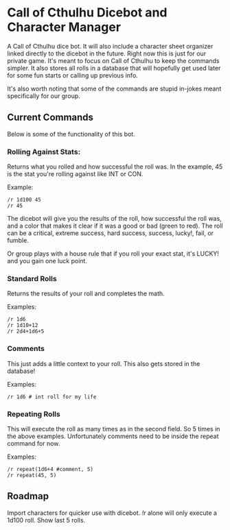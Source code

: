 # Call of Cthulhu Dicebot and Character Manager
A Call of Cthulhu dice bot.  It will also include a character sheet organizer linked directly to the dicebot in the future. Right now this is just for our private game.  It's meant to focus on Call of Cthulhu to keep the commands simpler. It also stores all rolls in a database that will hopefully get used later for some fun starts or calling up previous info.

It's also worth noting that some of the commands are stupid in-jokes meant specifically for our group. 

## Current Commands
Below is some of the functionality of this bot.

### Rolling Against Stats:
Returns what you rolled and how successful the roll was. In the example, 45 is the stat you're rolling against like INT or CON.

Example:

```
/r 1d100 45
/r 45
```

The dicebot will give you the results of the roll, how successful the roll was, and a color that makes it clear if it was a good or bad (green to red).  The roll can be a
critical, extreme success, hard success, success, lucky!, fail, or fumble.

Or group plays with a house rule that if you roll your exact stat, it's LUCKY! and you gain one luck point.

### Standard Rolls
Returns the results of your roll and completes the math.

Examples:
```
/r 1d6
/r 1d10+12
/r 2d4+1d6+5
```

### Comments
This just adds a little context to your roll.  This also gets stored in the database!

Examples:
```
/r 1d6 # int roll for my life
```

### Repeating Rolls
This will execute the roll as many times as in the second field. So 5 times in the above examples.  Unfortunately comments need to be inside the repeat command for now.

Examples:
```
/r repeat(1d6+4 #comment, 5)
/r repeat(45, 5)
```
## Roadmap

Import characters for quicker use with dicebot. 
*!r* alone will only execute a 1d100 roll.
Show last 5 rolls.
